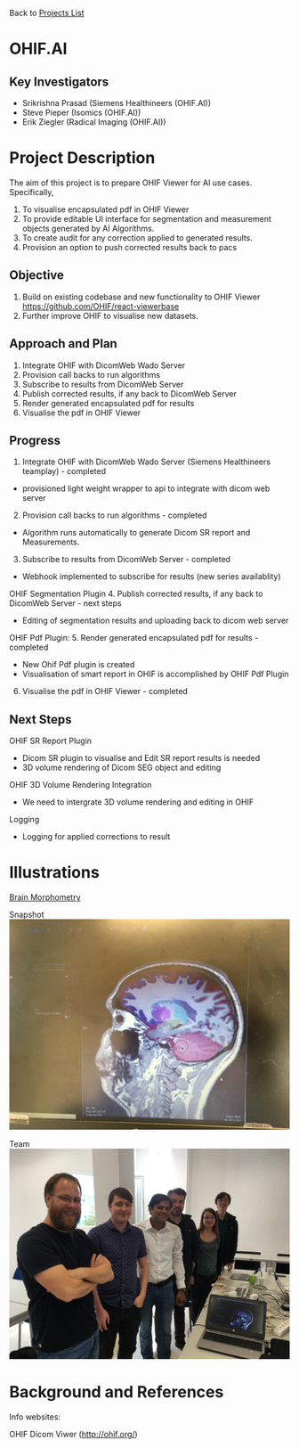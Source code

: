Back to [Projects List](../../README.md#ProjectsList)

# OHIF.AI

## Key Investigators

- Srikrishna Prasad (Siemens Healthineers (OHIF.AI))
- Steve Pieper (Isomics (OHIF.AI))
- Erik Ziegler (Radical Imaging (OHIF.AI))

# Project Description

The aim of this project is to prepare OHIF Viewer for AI use cases. 
Specifically,
1. To visualise encapsulated pdf in OHIF Viewer
2. To provide editable UI interface for segmentation and measurement objects generated by AI Algorithms. 
3. To create audit for any correction applied to generated results.
4. Provision an option to push corrected results back to pacs

## Objective

1. Build on existing codebase and new functionality to OHIF Viewer https://github.com/OHIF/react-viewerbase
2. Further improve OHIF to visualise new datasets.

## Approach and Plan

1. Integrate OHIF with DicomWeb Wado Server
2. Provision call backs to run algorithms
3. Subscribe to results from DicomWeb Server
4. Publish corrected results, if any back to DicomWeb Server
5. Render generated encapsulated pdf for results
6. Visualise the pdf in OHIF Viewer

## Progress

1. Integrate OHIF with DicomWeb Wado Server (Siemens Healthineers teamplay) - completed
- provisioned light weight wrapper to api to integrate with dicom web server
2. Provision call backs to run algorithms - completed
- Algorithm runs automatically to generate Dicom SR report and Measurements.
3. Subscribe to results from DicomWeb Server - completed
- Webhook implemented to subscribe for results (new series availablity)

OHIF Segmentation Plugin
4. Publish corrected results, if any back to DicomWeb Server - next steps
- Editing of segmentation results and uploading back to dicom web server

OHIF Pdf Plugin:
5. Render generated encapsulated pdf for results - completed
- New Ohif Pdf plugin is created
- Visualisation of smart report in OHIF is accomplished by OHIF Pdf Plugin
6. Visualise the pdf in OHIF Viewer - completed

## Next Steps
OHIF SR Report Plugin 
- Dicom SR plugin to visualise and Edit SR report results is needed
- 3D volume rendering of Dicom SEG object and editing

OHIF 3D Volume Rendering Integration
- We need to intergrate 3D volume rendering and editing in OHIF

Logging
- Logging for applied corrections to result

# Illustrations

[Brain Morphometry](BrainMorphometry_OHIF.mp4)

Snapshot
<img src="IMG-4919.JPG">

Team
<img src="IMG-4921.JPG">


# Background and References

Info websites:

OHIF Dicom Viwer
(http://ohif.org/)
